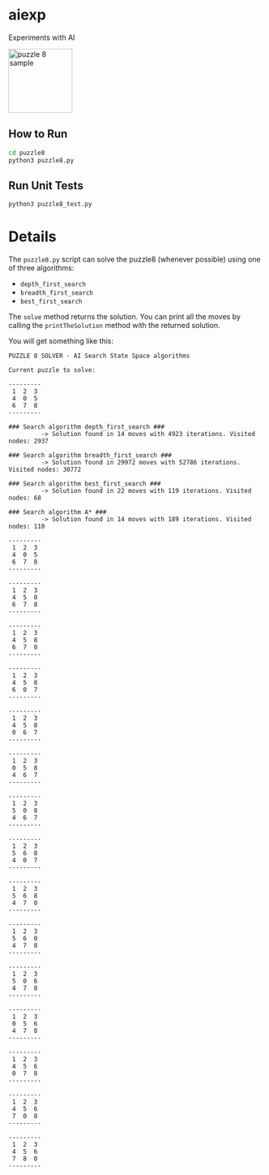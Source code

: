 
# aiexp

Experiments with AI

<img width="126" alt="puzzle 8 sample" src="https://github.com/user-attachments/assets/336fd34d-5a49-4b06-beae-aeaacc7c01cc" />

## How to Run

```bash
cd puzzle8
python3 puzzle8.py
```

## Run Unit Tests

```bash
python3 puzzle8_test.py
```

# Details

The `puzzle8.py` script can solve the puzzle8 (whenever possible) using one of three algorithms:

- `depth_first_search`
- `breadth_first_search`
- `best_first_search`

The `solve` method returns the solution. You can print all the moves by calling the `printTheSolution` method with the returned solution.

You will get something like this:

```
PUZZLE 8 SOLVER - AI Search State Space algorithms

Current puzzle to solve:

---------
 1  2  3 
 4  0  5 
 6  7  8 
---------

### Search algorithm depth_first_search ###
         -> Solution found in 14 moves with 4923 iterations. Visited nodes: 2937

### Search algorithm breadth_first_search ###
         -> Solution found in 29972 moves with 52786 iterations. Visited nodes: 30772

### Search algorithm best_first_search ###
         -> Solution found in 22 moves with 119 iterations. Visited nodes: 68

### Search algorithm A* ###
         -> Solution found in 14 moves with 189 iterations. Visited nodes: 110

---------
 1  2  3 
 4  0  5 
 6  7  8 
---------

---------
 1  2  3 
 4  5  0 
 6  7  8 
---------

---------
 1  2  3 
 4  5  8 
 6  7  0 
---------

---------
 1  2  3 
 4  5  8 
 6  0  7 
---------

---------
 1  2  3 
 4  5  8 
 0  6  7 
---------

---------
 1  2  3 
 0  5  8 
 4  6  7 
---------

---------
 1  2  3 
 5  0  8 
 4  6  7 
---------

---------
 1  2  3 
 5  6  8 
 4  0  7 
---------

---------
 1  2  3 
 5  6  8 
 4  7  0 
---------

---------
 1  2  3 
 5  6  0 
 4  7  8 
---------

---------
 1  2  3 
 5  0  6 
 4  7  8 
---------

---------
 1  2  3 
 0  5  6 
 4  7  8 
---------

---------
 1  2  3 
 4  5  6 
 0  7  8 
---------

---------
 1  2  3 
 4  5  6 
 7  0  8 
---------

---------
 1  2  3 
 4  5  6 
 7  8  0 
---------

```